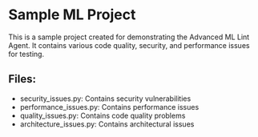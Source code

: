 
# Sample ML Project

This is a sample project created for demonstrating the Advanced ML Lint Agent.
It contains various code quality, security, and performance issues for testing.

## Files:
- security_issues.py: Contains security vulnerabilities
- performance_issues.py: Contains performance issues
- quality_issues.py: Contains code quality problems
- architecture_issues.py: Contains architectural issues
